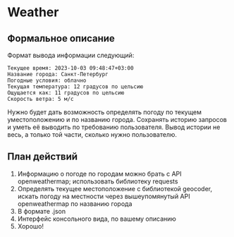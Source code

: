 # Weather

## Формальное описание
Формат вывода информации следующий:
```
Текущее время: 2023-10-03 09:48:47+03:00
Название города: Санкт-Петербург
Погодные условия: облачно
Текущая температура: 12 градусов по цельсию
Ощущается как: 11 градусов по цельсию
Скорость ветра: 5 м/c
```
Нужно будет дать возможность определять погоду по текущем уместоположению и по названию города. Сохранять историю запросов и уметь её выводить по требованию пользователя. Вывод истории не весь, а только той части, сколько нужно пользователю.


## План действий
1) Информацию о погоде по городам можно брать с API openweathermap; использовать библиотеку requests
2) Определять текущее местоположение с библиотекой geocoder, искать погоду на местности через вышеупомянутый API openweathermap по названию города
3) В формате .json
4) Интерфейс консольного вида, по вашему описанию
5) Хорошо!
